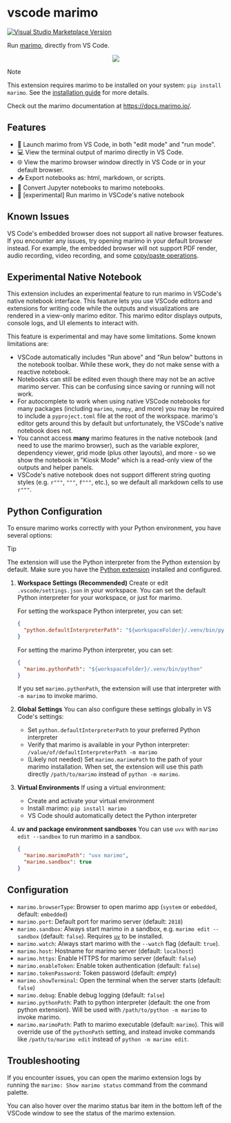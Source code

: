# vscode marimo

<a href="https://marketplace.visualstudio.com/items?itemName=marimo-team.vscode-marimo" target="__blank">
  <img src="https://img.shields.io/visual-studio-marketplace/v/marimo-team.vscode-marimo.svg?color=eee&amp;label=VS%20Code%20Marketplace&logo=visual-studio-code" alt="Visual Studio Marketplace Version" />
</a>

Run [marimo](https://github.com/marimo-team/marimo), directly from VS Code.

<p align="center">
  <img src="https://raw.githubusercontent.com/marimo-team/vscode-marimo/main/images/screenshot.png">
</p>

> [!NOTE]
> This extension requires marimo to be installed on your system: `pip install marimo`.
> See the [installation guide](https://docs.marimo.io/getting_started/index.html) for more details.

Check out the marimo documentation at <https://docs.marimo.io/>.

## Features

- 🚀 Launch marimo from VS Code, in both "edit mode" and "run mode".
- 💻 View the terminal output of marimo directly in VS Code.
- 🌐 View the marimo browser window directly in VS Code or in your default browser.
- 📥 Export notebooks as: html, markdown, or scripts.
- 📓 Convert Jupyter notebooks to marimo notebooks.
- 🧪 [experimental] Run marimo in VSCode's native notebook

## Known Issues

VS Code's embedded browser does not support all native browser features. If you encounter any issues, try opening marimo in your default browser instead.
For example, the embedded browser will not support PDF render, audio recording, video recording, and some [copy/paste operations](https://github.com/microsoft/vscode/issues/115935).

## Experimental Native Notebook

This extension includes an experimental feature to run marimo in VSCode's native notebook interface. This feature lets you use VSCode editors and extensions for writing code while the outputs and visualizations are rendered in a view-only marimo editor. This marimo editor displays outputs, console logs, and UI elements to interact with.

This feature is experimental and may have some limitations. Some known limitations are:

- VSCode automatically includes "Run above" and "Run below" buttons in the notebook toolbar. While these work, they do not make sense with a reactive notebook.
- Notebooks can still be edited even though there may not be an active marimo server. This can be confusing since saving or running will not work.
- For autocomplete to work when using native VSCode notebooks for many packages (including `marimo`, `numpy`, and more) you may be required to include a `pyproject.toml` file at the root of the workspace. marimo's editor gets around this by default but unfortunately, the VSCode's native notebook does not.
- You cannot access **many** marimo features in the native notebook (and need to use the marimo browser), such as the variable explorer, dependency viewer, grid mode (plus other layouts), and more - so we show the notebook in "Kiosk Mode" which is a read-only view of the outputs and helper panels.
- VSCode's native notebook does not support different string quoting styles (e.g. `r"""`, `"""`, `f"""`, etc.), so we default all markdown cells to use `r"""`.

## Python Configuration

To ensure marimo works correctly with your Python environment, you have several options:

> [!TIP]
> The extension will use the Python interpreter from the Python extension by default. Make sure you have the [Python extension](https://marketplace.visualstudio.com/items?itemName=ms-python.python) installed and configured.

1. **Workspace Settings (Recommended)**
   Create or edit `.vscode/settings.json` in your workspace. You can set the default Python interpreter for your workspace, or just for marimo.

   For setting the workspace Python interpreter, you can set:

   ```json
   {
     "python.defaultInterpreterPath": "${workspaceFolder}/.venv/bin/python"
   }
   ```

   For setting the marimo Python interpreter, you can set:

   ```json
   {
     "marimo.pythonPath": "${workspaceFolder}/.venv/bin/python"
   }
   ```

   If you set `marimo.pythonPath`, the extension will use that interpreter with `-m marimo` to invoke marimo.

2. **Global Settings**
   You can also configure these settings globally in VS Code's settings:

   - Set `python.defaultInterpreterPath` to your preferred Python interpreter
   - Verify that marimo is available in your Python interpreter: `/value/of/defaultInterpreterPath -m marimo`
   - (Likely not needed) Set `marimo.marimoPath` to the path of your marimo installation. When set, the extension will use this path directly `/path/to/marimo` instead of `python -m marimo`.

3. **Virtual Environments**
   If using a virtual environment:
   - Create and activate your virtual environment
   - Install marimo: `pip install marimo`
   - VS Code should automatically detect the Python interpreter

4. **uv and package environment sandboxes**
   You can use `uvx` with `marimo edit --sandbox` to run marimo in a sandbox.

   ```json
   {
     "marimo.marimoPath": "uvx marimo",
     "marimo.sandbox": true
   }
   ```

## Configuration

- `marimo.browserType`: Browser to open marimo app (`system` or `embedded`, default: `embedded`)
- `marimo.port`: Default port for marimo server (default: `2818`)
- `marimo.sandbox`: Always start marimo in a sandbox, e.g. `marimo edit --sandbox` (default: `false`). Requires [`uv`](https://docs.astral.sh/uv/) to be installed.
- `marimo.watch`: Always start marimo with the `--watch` flag (default: `true`).
- `marimo.host`: Hostname for marimo server (default: `localhost`)
- `marimo.https`: Enable HTTPS for marimo server (default: `false`)
- `marimo.enableToken`: Enable token authentication (default: `false`)
- `marimo.tokenPassword`: Token password (default: _empty_)
- `marimo.showTerminal`: Open the terminal when the server starts (default: `false`)
- `marimo.debug`: Enable debug logging (default: `false`)
- `marimo.pythonPath`: Path to python interpreter (default: the one from python extension). Will be used with `/path/to/python -m marimo` to invoke marimo.
- `marimo.marimoPath`: Path to marimo executable (default: `marimo`). This will override use of the `pythonPath` setting, and instead invoke commands like `/path/to/marimo edit` instead of `python -m marimo edit`.

## Troubleshooting

If you encounter issues, you can open the marimo extension logs by running the `marimo: Show marimo status` command from the command palette.

You can also hover over the marimo status bar item in the bottom left of the VSCode window to see the status of the marimo extension.
